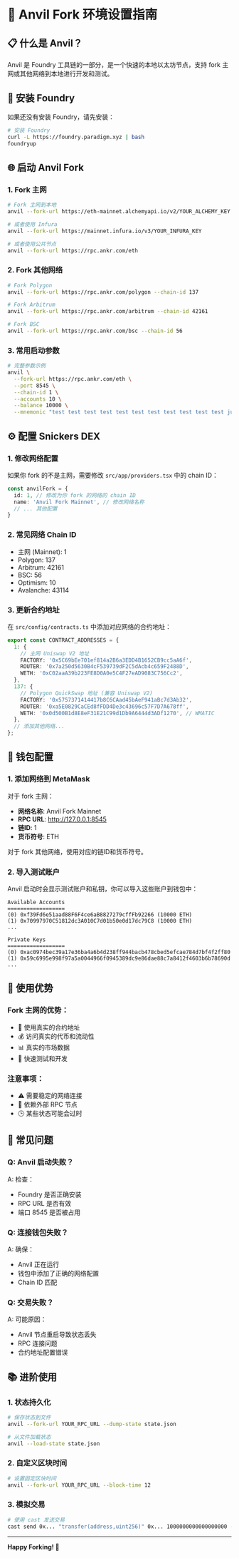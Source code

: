 # 🔧 Anvil Fork 环境设置指南

## 📋 什么是 Anvil？

Anvil 是 Foundry 工具链的一部分，是一个快速的本地以太坊节点，支持 fork 主网或其他网络到本地进行开发和测试。

## 🚀 安装 Foundry

如果还没有安装 Foundry，请先安装：

```bash
# 安装 Foundry
curl -L https://foundry.paradigm.xyz | bash
foundryup
```

## 🌐 启动 Anvil Fork

### 1. Fork 主网

```bash
# Fork 主网到本地
anvil --fork-url https://eth-mainnet.alchemyapi.io/v2/YOUR_ALCHEMY_KEY

# 或者使用 Infura
anvil --fork-url https://mainnet.infura.io/v3/YOUR_INFURA_KEY

# 或者使用公共节点
anvil --fork-url https://rpc.ankr.com/eth
```

### 2. Fork 其他网络

```bash
# Fork Polygon
anvil --fork-url https://rpc.ankr.com/polygon --chain-id 137

# Fork Arbitrum
anvil --fork-url https://rpc.ankr.com/arbitrum --chain-id 42161

# Fork BSC
anvil --fork-url https://rpc.ankr.com/bsc --chain-id 56
```

### 3. 常用启动参数

```bash
# 完整参数示例
anvil \
  --fork-url https://rpc.ankr.com/eth \
  --port 8545 \
  --chain-id 1 \
  --accounts 10 \
  --balance 10000 \
  --mnemonic "test test test test test test test test test test test junk"
```

## ⚙️ 配置 Snickers DEX

### 1. 修改网络配置

如果你 fork 的不是主网，需要修改 `src/app/providers.tsx` 中的 chain ID：

```typescript
const anvilFork = {
  id: 1, // 修改为你 fork 的网络的 chain ID
  name: 'Anvil Fork Mainnet', // 修改网络名称
  // ... 其他配置
}
```

### 2. 常见网络 Chain ID

- 主网 (Mainnet): 1
- Polygon: 137  
- Arbitrum: 42161
- BSC: 56
- Optimism: 10
- Avalanche: 43114

### 3. 更新合约地址

在 `src/config/contracts.ts` 中添加对应网络的合约地址：

```typescript
export const CONTRACT_ADDRESSES = {
  1: {
    // 主网 Uniswap V2 地址
    FACTORY: '0x5C69bEe701ef814a2B6a3EDD4B1652CB9cc5aA6f',
    ROUTER: '0x7a250d5630B4cF539739dF2C5dAcb4c659F2488D',
    WETH: '0xC02aaA39b223FE8D0A0e5C4F27eAD9083C756Cc2',
  },
  137: {
    // Polygon QuickSwap 地址 (兼容 Uniswap V2)
    FACTORY: '0x5757371414417b8C6CAad45bAeF941aBc7d3Ab32',
    ROUTER: '0xa5E0829CaCEd8fFDD4De3c43696c57F7D7A678ff',
    WETH: '0x0d500B1d8E8eF31E21C99d1Db9A6444d3ADf1270', // WMATIC
  },
  // 添加其他网络...
};
```

## 🔗 钱包配置

### 1. 添加网络到 MetaMask

对于 fork 主网：
- **网络名称**: Anvil Fork Mainnet
- **RPC URL**: http://127.0.0.1:8545
- **链ID**: 1
- **货币符号**: ETH

对于 fork 其他网络，使用对应的链ID和货币符号。

### 2. 导入测试账户

Anvil 启动时会显示测试账户和私钥，你可以导入这些账户到钱包中：

```
Available Accounts
==================
(0) 0xf39Fd6e51aad88F6F4ce6aB8827279cffFb92266 (10000 ETH)
(1) 0x70997970C51812dc3A010C7d01b50e0d17dc79C8 (10000 ETH)
...

Private Keys
==================
(0) 0xac0974bec39a17e36ba4a6b4d238ff944bacb478cbed5efcae784d7bf4f2ff80
(1) 0x59c6995e998f97a5a0044966f0945389dc9e86dae88c7a8412f4603b6b78690d
...
```

## 🎯 使用优势

### Fork 主网的优势：
- 🔗 使用真实的合约地址
- 💰 访问真实的代币和流动性
- 📊 真实的市场数据
- 🚀 快速测试和开发

### 注意事项：
- ⚠️ 需要稳定的网络连接
- 📡 依赖外部 RPC 节点
- 🕒 某些状态可能会过时

## 🐛 常见问题

### Q: Anvil 启动失败？
A: 检查：
- Foundry 是否正确安装
- RPC URL 是否有效
- 端口 8545 是否被占用

### Q: 连接钱包失败？
A: 确保：
- Anvil 正在运行
- 钱包中添加了正确的网络配置
- Chain ID 匹配

### Q: 交易失败？
A: 可能原因：
- Anvil 节点重启导致状态丢失
- RPC 连接问题
- 合约地址配置错误

## 📚 进阶使用

### 1. 状态持久化

```bash
# 保存状态到文件
anvil --fork-url YOUR_RPC_URL --dump-state state.json

# 从文件加载状态
anvil --load-state state.json
```

### 2. 自定义区块时间

```bash
# 设置固定区块时间
anvil --fork-url YOUR_RPC_URL --block-time 12
```

### 3. 模拟交易

```bash
# 使用 cast 发送交易
cast send 0x... "transfer(address,uint256)" 0x... 1000000000000000000 --private-key 0x...
```

---

**Happy Forking! 🍴** 